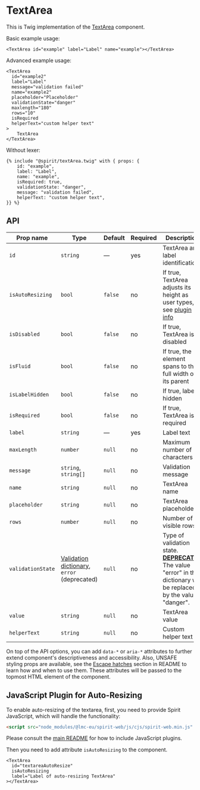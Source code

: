 # TextArea

This is Twig implementation of the [TextArea] component.

Basic example usage:

```twig
<TextArea id="example" label="Label" name="example"></TextArea>
```

Advanced example usage:

```twig
<TextArea
  id="example2"
  label="Label"
  message="validation failed"
  name="example2"
  placeholder="Placeholder"
  validationState="danger"
  maxlength="180"
  rows="10"
  isRequired
  helperText="custom helper text"
>
    TextArea
</TextArea>
```

Without lexer:

```twig
{% include "@spirit/textArea.twig" with { props: {
    id: "example",
    label: "Label",
    name: "example",
    isRequired: true,
    validationState: "danger",
    message: "validation failed",
    helperText: "custom helper text",
}} %}
```

## API

| Prop name         | Type                                                                 | Default | Required | Description                                                                                                                        |
| ----------------- | -------------------------------------------------------------------- | ------- | -------- | ---------------------------------------------------------------------------------------------------------------------------------- |
| `id`              | `string`                                                             | —       | yes      | TextArea and label identification                                                                                                  |
| `isAutoResizing`  | `bool`                                                               | `false` | no       | If true, TextArea adjusts its height as user types, see [plugin info](#javascript-plugin-for-auto-resizing)                        |
| `isDisabled`      | `bool`                                                               | `false` | no       | If true, TextArea is disabled                                                                                                      |
| `isFluid`         | `bool`                                                               | `false` | no       | If true, the element spans to the full width of its parent                                                                         |
| `isLabelHidden`   | `bool`                                                               | `false` | no       | If true, label is hidden                                                                                                           |
| `isRequired`      | `bool`                                                               | `false` | no       | If true, TextArea is required                                                                                                      |
| `label`           | `string`                                                             | —       | yes      | Label text                                                                                                                         |
| `maxLength`       | `number`                                                             | `null`  | no       | Maximum number of characters                                                                                                       |
| `message`         | `string`, `string[]`                                                 | `null`  | no       | Validation message                                                                                                                 |
| `name`            | `string`                                                             | `null`  | no       | TextArea name                                                                                                                      |
| `placeholder`     | `string`                                                             | `null`  | no       | TextArea placeholder                                                                                                               |
| `rows`            | `number`                                                             | `null`  | no       | Number of visible rows                                                                                                             |
| `validationState` | [Validation dictionary][dictionary-validation], `error` (deprecated) | `null`  | no       | Type of validation state. [**DEPRECATED**][deprecated] The value "error" in the dictionary will be replaced by the value "danger". |
| `value`           | `string`                                                             | `null`  | no       | TextArea value                                                                                                                     |
| `helperText`      | `string`                                                             | `null`  | no       | Custom helper text                                                                                                                 |

On top of the API options, you can add `data-*` or `aria-*` attributes to
further extend component's descriptiveness and accessibility. Also, UNSAFE styling props are available,
see the [Escape hatches][escape-hatches] section in README to learn how and when to use them.
These attributes will be passed to the topmost HTML element of the component.

## JavaScript Plugin for Auto-Resizing

To enable auto-resizing of the textarea, first, you need to provide Spirit JavaScript,
which will handle the functionality:

```html
<script src="node_modules/@lmc-eu/spirit-web/js/cjs/spirit-web.min.js" async></script>
```

Please consult the [main README][web-readme] for how to include JavaScript
plugins.

Then you need to add attribute `isAutoResizing` to the component.

```twig
<TextArea
  id="textareaAutoResize"
  isAutoResizing
  label="Label of auto-resizing TextArea"
></TextArea>
```

[textarea]: https://github.com/lmc-eu/spirit-design-system/tree/main/packages/web/src/scss/components/TextArea
[web-readme]: https://github.com/lmc-eu/spirit-design-system/blob/main/packages/web/README.md
[dictionary-validation]: https://github.com/lmc-eu/spirit-design-system/blob/main/docs/DICTIONARIES.md#validation
[deprecated]: https://github.com/lmc-eu/spirit-design-system/tree/main/packages/web-twig/README.md#deprecations
[escape-hatches]: https://github.com/lmc-eu/spirit-design-system/tree/main/packages/web-twig/README.md#escape-hatches
